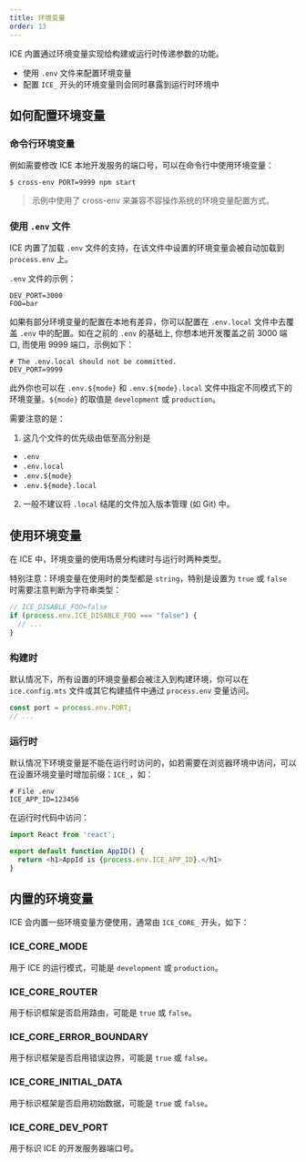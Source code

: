 ```yaml
---
title: 环境变量
order: 13
---
```


ICE 内置通过环境变量实现给构建或运行时传递参数的功能。

- 使用 `.env` 文件来配置环境变量
- 配置 `ICE_` 开头的环境变量则会同时暴露到运行时环境中

## 如何配置环境变量

### 命令行环境变量

例如需要修改 ICE 本地开发服务的端口号，可以在命令行中使用环境变量：

```shell
$ cross-env PORT=9999 npm start
```

> 示例中使用了 cross-env 来兼容不容操作系统的环境变量配置方式。

### 使用 `.env` 文件

ICE 内置了加载 `.env` 文件的支持，在该文件中设置的环境变量会被自动加载到 `process.env` 上。

`.env` 文件的示例：

```shell
DEV_PORT=3000
FOO=bar
```

如果有部分环境变量的配置在本地有差异，你可以配置在 `.env.local` 文件中去覆盖 `.env` 中的配置。如在之前的 `.env` 的基础上, 你想本地开发覆盖之前 3000 端口, 而使用 9999 端口，示例如下：

```shell
# The .env.local should not be committed.
DEV_PORT=9999
```

此外你也可以在 `.env.${mode}` 和 `.env.${mode}.local` 文件中指定不同模式下的环境变量。`${mode}` 的取值是 `development` 或 `production`。

需要注意的是：
1. 这几个文件的优先级由低至高分别是
  - `.env` 
  - `.env.local`
  - `.env.${mode}`
  - `.env.${mode}.local`
2. 一般不建议将 `.local` 结尾的文件加入版本管理 (如 Git) 中。

## 使用环境变量

在 ICE 中，环境变量的使用场景分构建时与运行时两种类型。

特别注意：环境变量在使用时的类型都是 `string`，特别是设置为 `true` 或 `false` 时需要注意判断为字符串类型：

```js
// ICE_DISABLE_FOO=false
if (process.env.ICE_DISABLE_FOO === "false") {
  // ...
}
```

### 构建时

默认情况下，所有设置的环境变量都会被注入到构建环境，你可以在 `ice.config.mts` 文件或其它构建插件中通过 `process.env` 变量访问。

```js
const port = process.env.PORT;
// ...
```

### 运行时

默认情况下环境变量是不能在运行时访问的，如若需要在浏览器环境中访问，可以在设置环境变量时增加前缀：`ICE_`，如：

```shell
# File .env
ICE_APP_ID=123456
```

在运行时代码中访问：

```js
import React from 'react';

export default function AppID() {
  return <h1>AppId is {process.env.ICE_APP_ID}.</h1>
}
```

## 内置的环境变量

ICE 会内置一些环境变量方便使用，通常由 `ICE_CORE_` 开头，如下：

### ICE_CORE_MODE

用于 ICE 的运行模式，可能是 `development` 或 `production`。

### ICE_CORE_ROUTER

用于标识框架是否启用路由，可能是 `true` 或 `false`。

### ICE_CORE_ERROR_BOUNDARY

用于标识框架是否启用错误边界，可能是 `true` 或 `false`。

### ICE_CORE_INITIAL_DATA

用于标识框架是否启用初始数据，可能是 `true` 或 `false`。

### ICE_CORE_DEV_PORT

用于标识 ICE 的开发服务器端口号。
